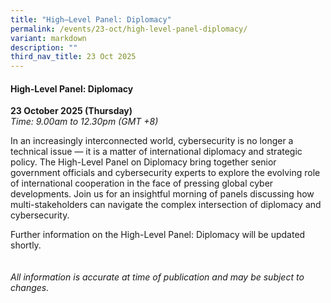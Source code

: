 ```yaml
---
title: "High–Level Panel: Diplomacy"
permalink: /events/23-oct/high-level-panel-diplomacy/
variant: markdown
description: ""
third_nav_title: 23 Oct 2025
---
```

#### **High-Level Panel: Diplomacy**

**23 October 2025 (Thursday)**  
*Time: 9.00am to 12.30pm (GMT +8)*

In an increasingly interconnected world, cybersecurity is no longer a technical issue — it is a matter of international diplomacy and strategic policy. The High-Level Panel on Diplomacy bring together senior government officials and cybersecurity experts to explore the evolving role of international cooperation in the face of pressing global cyber developments. Join us for an insightful morning of panels discussing how multi-stakeholders can navigate the complex intersection of diplomacy and cybersecurity. 

Further information on the High-Level Panel: Diplomacy will be updated shortly.
<br><br><br>
*All information is accurate at time of publication and may be subject to changes.*